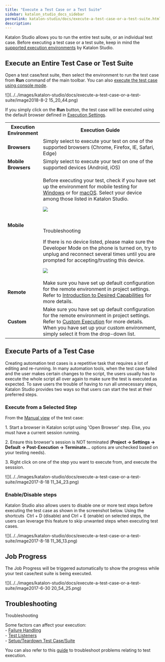 ```yaml
---
title: "Execute a Test Case or a Test Suite" 
sidebar: katalon_studio_docs_sidebar
permalink: katalon-studio/docs/execute-a-test-case-or-a-test-suite.html 
description: 
---
```

Katalon Studio allows you to run the entire test suite, or an individual test case. Before executing a test case or a test suite, keep in mind the [supported execution environments](/display/KD/Supported+Environments) by Katalon Studio. 

Execute an Entire Test Case or Test Suite
-----------------------------------------

Open a test case/test suite, then select the environment to run the test case from **Run** command of the main toolbar. You can also [execute the test case using console mode](/display/KD/Console+Mode+Execution). 

![](../../images/katalon-studio/docs/execute-a-test-case-or-a-test-suite/image2018-8-2 15_20_44.png)

If you simply click on the **Run** button, the test case will be executed using the default browser defined in [Execution Settings](/display/KD/Execution+Settings).

<table class="relative-table wrapped confluenceTable" style="width: 100.0%;"><colgroup><col style="width: 21.4039%;"><col style="width: 78.5961%;"></colgroup><tbody><tr class="xtr-0"><th class="xtd-0-0 confluenceTh">Execution Environment</th><th class="xtd-0-1 confluenceTh">Execution Guide</th></tr><tr class="xtr-1"><td class="xtd-1-0 confluenceTd"><strong>Browsers</strong></td><td class="xtd-1-1 confluenceTd">Simply select to execute your test on one of the supported browsers (Chrome, Firefox, IE, Safari, Edge)</td></tr><tr class="xtr-2"><td class="xtd-2-0 confluenceTd" colspan="1"><strong>Mobile Browsers</strong></td><td class="xtd-2-1 confluenceTd" colspan="1"><span>Simply select to execute your test on one of the supported devices (Android, iOS)</span></td></tr><tr class="xtr-3"><td class="xtd-3-0 confluenceTd"><strong>Mobile</strong></td><td class="xtd-3-1 confluenceTd"><div class="content-wrapper"><p>Before executing your test, check if you have set up the environment for mobile testing for <a href="/display/KD/Mobile+on+Windows">Windows</a> or for <a href="/display/KD/Mobile+on+macOS">macOS</a>. Select your device among those listed in Katalon Studio.</p><span class="confluence-embedded-file-wrapper image-center-wrapper"><img class="confluence-embedded-image image-center" src="../../images/katalon-studio/docs/execute-a-test-case-or-a-test-suite/image2018-1-26 18_54_41.png" data-image-src="/download/attachments/13699864/image2018-1-26%2018%3A54%3A41.png?version=1&amp;modificationDate=1531368628000&amp;api=v2" data-unresolved-comment-count="0" data-linked-resource-id="13699831" data-linked-resource-version="1" data-linked-resource-type="attachment" data-linked-resource-default-alias="image2018-1-26 18:54:41.png" data-base-url="https://docs.katalon.com" data-linked-resource-content-type="image/png" data-linked-resource-container-id="13699864" data-linked-resource-container-version="13"></span><p>&nbsp;</p><div class="confluence-information-macro confluence-information-macro-note conf-macro output-block" data-hasbody="true" data-macro-name="note"><p class="title">Troubleshooting</p><span class="aui-icon aui-icon-small aui-iconfont-warning confluence-information-macro-icon"></span><div class="confluence-information-macro-body"><p>If there is no device listed, please make sure the Developer Mode on the phone is turned on, try to unplug and reconnect several times until you are prompted for accepting/trusting this device.</p><p><span class="confluence-embedded-file-wrapper image-center-wrapper"><img class="confluence-embedded-image image-center" src="../../images/katalon-studio/docs/execute-a-test-case-or-a-test-suite/image2018-8-2 15_31_52.png" data-image-src="/download/attachments/13699864/image2018-8-2%2015%3A31%3A52.png?version=1&amp;modificationDate=1533198712000&amp;api=v2" data-unresolved-comment-count="0" data-linked-resource-id="13700823" data-linked-resource-version="1" data-linked-resource-type="attachment" data-linked-resource-default-alias="image2018-8-2 15:31:52.png" data-base-url="https://docs.katalon.com" data-linked-resource-content-type="image/png" data-linked-resource-container-id="13699864" data-linked-resource-container-version="13"></span></p></div></div></div></td></tr><tr class="xtr-4"><td class="xtd-4-0 confluenceTd"><strong>Remote</strong></td><td class="xtd-4-1 confluenceTd">Make sure you have set up default configuration for the remote environment in project settings. Refer to&nbsp;<a href="/display/KD/Introduction+to+Desired+Capabilities">Introduction to Desired Capabilities</a>&nbsp;for more details.</td></tr><tr class="xtr-5"><td class="xtd-5-0 confluenceTd" colspan="1"><strong>Custom</strong></td><td class="xtd-5-1 confluenceTd" colspan="1">Make sure you have set up default configuration for the remote environment in project settings. Refer to&nbsp;<a href="https://docs.katalon.com/x/cgFO#ExecutionSettings-CustomExecution" rel="nofollow">Custom Execution</a>&nbsp;for more details. When you have set up your custom environment, simply select it from the drop-down list.</td></tr></tbody></table>

Execute Parts of a Test Case
----------------------------

Creating automation test cases is a repetitive task that requires a lot of editing and re-running. In many automation tools, when the test case failed and the user makes certain changes to the script, the users usually has to execute the whole script all over again to make sure the test is executed as expected. To save users the trouble of having to run all unnecessary steps, Katalon Studio provides two ways so that users can start the test at their preferred steps.

### Execute from a Selected Step

From the [Manual view](/display/KD/Manual+View) of the test case:

1\. Start a browser in Katalon script using 'Open Browser' step. Else, you must have a current session running.

2. Ensure this browser's session is NOT terminated (**Project -> Settings -> Default -> Post-Execution -> Terminate...** options are unchecked based on your testing needs).

3\. Right click on one of the step you want to execute from, and execute the sesssion.

![](../../images/katalon-studio/docs/execute-a-test-case-or-a-test-suite/image2017-8-18 11_34_23.png)

### Enable/Disable steps

Katalon Studio also allows users to disable one or more test steps before executing the test case as shown in the screenshot below. Using the shortcuts  Ctrl + D (disable) and Ctrl + E (enable) on selected steps, the users can leverage this feature to skip unwanted steps when executing test cases.

![](../../images/katalon-studio/docs/execute-a-test-case-or-a-test-suite/image2017-8-18 11_36_13.png)

Job Progress
------------

The Job Progress will be triggered automatically to show the progress while your test case/test suite is being executed.

![](../../images/katalon-studio/docs/execute-a-test-case-or-a-test-suite/image2017-6-30 20_54_25.png)

Troubleshooting
---------------

Troubleshooting

Some factors can affect your execution:  
\- [Failure Handling](/display/KD/Failure+Handling)  
\- [Test Listeners](/pages/viewpage.action?pageId=5126383)  
\- [Setup/Teardown Test Case/Suite](/pages/viewpage.action?pageId=12419091)

You can also refer to this [guide](/display/KD/Troubleshooting+common+issues+related+to+interacting+with+an+element) to troubleshoot problems relating to test execution.